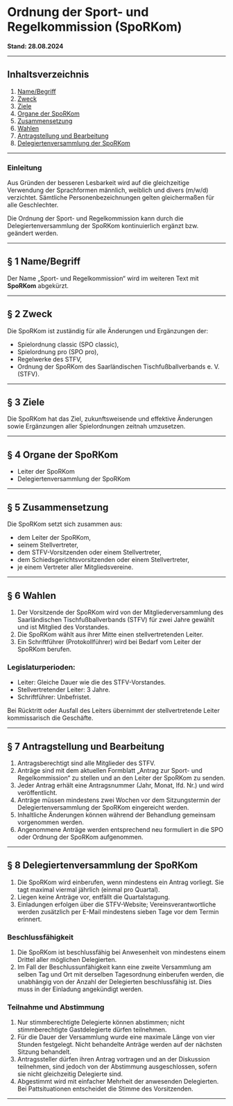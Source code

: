 # Ordnung der Sport- und Regelkommission (SpoRKom)

**Stand: 28.08.2024**

---

## Inhaltsverzeichnis

1. [Name/Begriff](#namebegriff)
2. [Zweck](#zweck)
3. [Ziele](#ziele)
4. [Organe der SpoRKom](#organe-der-sporkom)
5. [Zusammensetzung](#zusammensetzung)
6. [Wahlen](#wahlen)
7. [Antragstellung und Bearbeitung](#antragstellung-und-bearbeitung)
8. [Delegiertenversammlung der SpoRKom](#delegiertenversammlung-der-sporkom)

---

### Einleitung

Aus Gründen der besseren Lesbarkeit wird auf die gleichzeitige Verwendung der Sprachformen männlich, weiblich und divers (m/w/d) verzichtet. Sämtliche Personenbezeichnungen gelten gleichermaßen für alle Geschlechter.

Die Ordnung der Sport- und Regelkommission kann durch die Delegiertenversammlung der SpoRKom kontinuierlich ergänzt bzw. geändert werden.

---

## § 1 Name/Begriff

Der Name „Sport- und Regelkommission“ wird im weiteren Text mit **SpoRKom** abgekürzt.

---

## § 2 Zweck

Die SpoRKom ist zuständig für alle Änderungen und Ergänzungen der:

- Spielordnung classic (SPO classic),
- Spielordnung pro (SPO pro),
- Regelwerke des STFV,
- Ordnung der SpoRKom des Saarländischen Tischfußballverbands e. V. (STFV).

---

## § 3 Ziele

Die SpoRKom hat das Ziel, zukunftsweisende und effektive Änderungen sowie Ergänzungen aller Spielordnungen zeitnah umzusetzen.

---

## § 4 Organe der SpoRKom

- Leiter der SpoRKom
- Delegiertenversammlung der SpoRKom

---

## § 5 Zusammensetzung

Die SpoRKom setzt sich zusammen aus:

- dem Leiter der SpoRKom,
- seinem Stellvertreter,
- dem STFV-Vorsitzenden oder einem Stellvertreter,
- dem Schiedsgerichtsvorsitzenden oder einem Stellvertreter,
- je einem Vertreter aller Mitgliedsvereine.

---

## § 6 Wahlen

1. Der Vorsitzende der SpoRKom wird von der Mitgliederversammlung des Saarländischen Tischfußballverbands (STFV) für zwei Jahre gewählt und ist Mitglied des Vorstandes.
2. Die SpoRKom wählt aus ihrer Mitte einen stellvertretenden Leiter.
3. Ein Schriftführer (Protokollführer) wird bei Bedarf vom Leiter der SpoRKom berufen.

### Legislaturperioden:

- Leiter: Gleiche Dauer wie die des STFV-Vorstandes.
- Stellvertretender Leiter: 3 Jahre.
- Schriftführer: Unbefristet.

Bei Rücktritt oder Ausfall des Leiters übernimmt der stellvertretende Leiter kommissarisch die Geschäfte.

---

## § 7 Antragstellung und Bearbeitung

1. Antragsberechtigt sind alle Mitglieder des STFV.
2. Anträge sind mit dem aktuellen Formblatt „Antrag zur Sport- und Regelkommission“ zu stellen und an den Leiter der SpoRKom zu senden.
3. Jeder Antrag erhält eine Antragsnummer (Jahr, Monat, lfd. Nr.) und wird veröffentlicht.
4. Anträge müssen mindestens zwei Wochen vor dem Sitzungstermin der Delegiertenversammlung der SpoRKom eingereicht werden.
5. Inhaltliche Änderungen können während der Behandlung gemeinsam vorgenommen werden.
6. Angenommene Anträge werden entsprechend neu formuliert in die SPO oder Ordnung der SpoRKom aufgenommen.

---

## § 8 Delegiertenversammlung der SpoRKom

1. Die SpoRKom wird einberufen, wenn mindestens ein Antrag vorliegt. Sie tagt maximal viermal jährlich (einmal pro Quartal).
2. Liegen keine Anträge vor, entfällt die Quartalstagung.
3. Einladungen erfolgen über die STFV-Website; Vereinsverantwortliche werden zusätzlich per E-Mail mindestens sieben Tage vor dem Termin erinnert.

### Beschlussfähigkeit

1. Die SpoRKom ist beschlussfähig bei Anwesenheit von mindestens einem Drittel aller möglichen Delegierten.
2. Im Fall der Beschlussunfähigkeit kann eine zweite Versammlung am selben Tag und Ort mit derselben Tagesordnung einberufen werden, die unabhängig von der Anzahl der Delegierten beschlussfähig ist. Dies muss in der Einladung angekündigt werden.

### Teilnahme und Abstimmung

1. Nur stimmberechtigte Delegierte können abstimmen; nicht stimmberechtigte Gastdelegierte dürfen teilnehmen.
2. Für die Dauer der Versammlung wurde eine maximale Länge von vier Stunden festgelegt. Nicht behandelte Anträge werden auf der nächsten Sitzung behandelt.
3. Antragssteller dürfen ihren Antrag vortragen und an der Diskussion teilnehmen, sind jedoch von der Abstimmung ausgeschlossen, sofern sie nicht gleichzeitig Delegierte sind.
4. Abgestimmt wird mit einfacher Mehrheit der anwesenden Delegierten. Bei Pattsituationen entscheidet die Stimme des Vorsitzenden.

---
